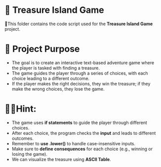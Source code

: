 # 📂 Treasure Island Game

📌This folder contains the code script used for the **Treasure Island Game** project.  

# 🎯 **Project Purpose**
- The goal is to create an interactive text-based adventure game where the player is tasked with finding a treasure. 
- The game guides the player through a series of choices, with each choice leading to a different outcome. 
- If the player makes the right decisions, they win the treasure; if they make the wrong choices, they lose the game.
# 🕵️‍♀️Hint:
- The game uses **if statements** to guide the player through different choices.
- After each choice, the program checks the **input** and leads to different outcomes.
- Remember to **use .lower()** to handle case-insensitive inputs.
- Make sure to **define consequences** for each choice (e.g., winning or losing the game).
- We can visualize the treasure using **ASCII Table**.
